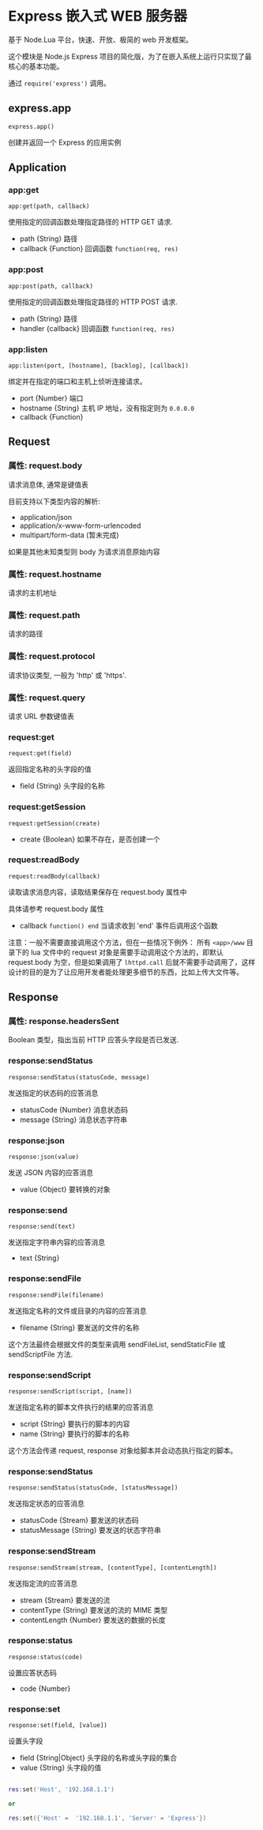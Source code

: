 # Express 嵌入式 WEB 服务器

基于 Node.Lua 平台，快速、开放、极简的 web 开发框架。

这个模块是 Node.js Express 项目的简化版，为了在嵌入系统上运行只实现了最核心的基本功能。

通过 `require('express')` 调用。

## express.app

    express.app()

创建并返回一个 Express 的应用实例

## Application

### app:get

    app:get(path, callback)

使用指定的回调函数处理指定路径的 HTTP GET 请求.

- path {String} 路径
- callback {Function} 回调函数 `function(req, res)`

### app:post

    app:post(path, callback)

使用指定的回调函数处理指定路径的 HTTP POST 请求.

- path {String} 路径
- handler {callback} 回调函数 `function(req, res)`

### app:listen

    app:listen(port, [hostname], [backlog], [callback])

绑定并在指定的端口和主机上侦听连接请求。

- port {Number} 端口
- hostname {String} 主机 IP 地址，没有指定则为 `0.0.0.0`
- callback {Function} 

## Request

### 属性: request.body

请求消息体, 通常是键值表

目前支持以下类型内容的解析:

- application/json
- application/x-www-form-urlencoded
- multipart/form-data (暂未完成)
  

如果是其他未知类型则 body 为请求消息原始内容 

### 属性: request.hostname

请求的主机地址

### 属性: request.path

请求的路径

### 属性: request.protocol

请求协议类型, 一般为 'http' 或 'https'.

### 属性: request.query

请求 URL 参数键值表

### request:get

    request:get(field)

返回指定名称的头字段的值

- field {String} 头字段的名称

### request:getSession

    request:getSession(create)

- create {Boolean} 如果不存在，是否创建一个

### request:readBody

    request:readBody(callback)

读取请求消息内容，读取结果保存在 request.body 属性中

具体请参考 request.body 属性

- callback `function() end` 当请求收到 'end' 事件后调用这个函数

注意：一般不需要直接调用这个方法，但在一些情况下例外：
所有 `<app>/www` 目录下的 lua 文件中的 request 对象是需要手动调用这个方法的，即默认 request.body 为空，但是如果调用了 `lhttpd.call` 后就不需要手动调用了，这样设计的目的是为了让应用开发者能处理更多细节的东西，比如上传大文件等。

## Response

### 属性: response.headersSent

Boolean 类型，指出当前 HTTP 应答头字段是否已发送.

### response:sendStatus

    response:sendStatus(statusCode, message)

发送指定的状态码的应答消息

- statusCode {Number}  消息状态码
- message {String} 消息状态字符串

### response:json

    response:json(value)

发送 JSON 内容的应答消息

- value {Object} 要转换的对象

### response:send

    response:send(text)

发送指定字符串内容的应答消息

- text {String}

### response:sendFile

    response:sendFile(filename)

发送指定名称的文件或目录的内容的应答消息

- filename {String} 要发送的文件的名称

这个方法最终会根据文件的类型来调用 sendFileList, sendStaticFile 或 sendScriptFile 方法.


### response:sendScript

    response:sendScript(script, [name])

发送指定名称的脚本文件执行的结果的应答消息

- script {String} 要执行的脚本的内容
- name {String} 要执行的脚本的名称

这个方法会传递 request, response 对象给脚本并会动态执行指定的脚本。


### response:sendStatus

    response:sendStatus(statusCode, [statusMessage])

发送指定状态的应答消息

- statusCode {Stream} 要发送的状态码
- statusMessage {String} 要发送的状态字符串

### response:sendStream

    response:sendStream(stream, [contentType], [contentLength])

发送指定流的应答消息

- stream {Stream} 要发送的流
- contentType {String} 要发送的流的 MIME 类型
- contentLength {Number} 要发送的数据的长度

### response:status

    response:status(code)

设置应答状态码

- code {Number}

### response:set

    response:set(field, [value])

设置头字段

- field {String|Object} 头字段的名称或头字段的集合
- value {String} 头字段的值

```lua

res:set('Host', '192.168.1.1')

or 

res:set({'Host' =  '192.168.1.1', 'Server' = 'Express'})

```

